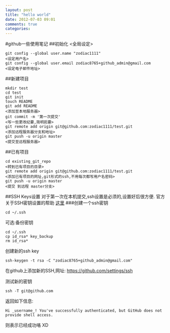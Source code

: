 ```yaml
---
layout: post
title: "hello world"
date: 2012-07-03 09:01
comments: true
categories: 
---
```


#github一些使用笔记
##初始化
<全局设定>

	git config --global user.name "zodiac1111"
	<设定用户名>
	git config --global user.email zodiac8765+github_admin@gmail.com
	<设定电子邮件地址>

##新建项目


	mkdir test
	cd test
	git init
	touch README
  	git add README
 	<添加至本地服务器>
	git commit -m '第一次提交'
	<写一些更改纪要,简明扼要>
  	git remote add origin git@github.com:zodiac1111/test.git
	<添加远程服务器分支和地址>
 	git push -u origin master
  	<提交至远程服务器>

##已有项目

	cd existing_git_repo
	<转到已有项目的目录>
	git remote add origin git@github.com:zodiac1111/test.git
	<添加已有项目的网址,git形式的ssh,不用每次都写用户名密码>
	git push -u origin master
	<提交 到远程 master分支>

##SSH Keys设置
对于第一次在本机提交,ssh设置是必须的,设置好后很方便.
官方关于SSH密钥设置的帮助 [这里](https://help.github.com/categories/56/articles)
###创建一个ssh密钥

	cd ~/.ssh
可选:备份密钥

	cd ~/.ssh
	cp id_rsa* key_backup
	rm id_rsa*

创建新的ssh key
	
	ssh-keygen -t rsa -C "zodiac8765+github_admin@gmail.com"

在github上添加新的SSH,网址:
	https://github.com/settings/ssh

测试新的密钥

	ssh -T git@github.com

返回如下信息:

	Hi _username_! You've successfully authenticated, but GitHub does not
	provide shell access.

则表示已经成功咯 XD
